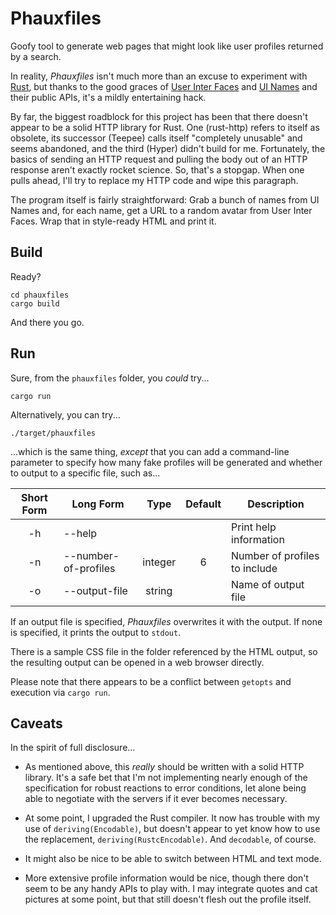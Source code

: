 Phauxfiles
==========

Goofy tool to generate web pages that might look like user profiles returned by a search.

In reality, _Phauxfiles_ isn't much more than an excuse to experiment with [Rust](http://rust-lang.org/), but thanks to the good graces of [User Inter Faces](http://uifaces.com/) and [UI Names](http://uinames.com/) and their public APIs, it's a mildly entertaining hack.

By far, the biggest roadblock for this project has been that there doesn't appear to be a solid HTTP library for Rust.  One (rust-http) refers to itself as obsolete, its successor (Teepee) calls itself "completely unusable" and seems abandoned, and the third (Hyper) didn't build for me.  Fortunately, the basics of sending an HTTP request and pulling the body out of an HTTP response aren't exactly rocket science.  So, that's a stopgap.  When one pulls ahead, I'll try to replace my HTTP code and wipe this paragraph.

The program itself is fairly straightforward:  Grab a bunch of names from UI Names and, for each name, get a URL to a random avatar from User Inter Faces.  Wrap that in style-ready HTML and print it.

Build
-----

Ready?

    cd phauxfiles
    cargo build

And there you go.

Run
---

Sure, from the `phauxfiles` folder, you _could_ try...

    cargo run

Alternatively, you can try...

    ./target/phauxfiles

...which is the same thing, _except_ that you can add a command-line parameter to specify how many fake profiles will be generated and whether to output to a specific file, such as...

|**Short Form**|**Long Form**|**Type** |**Default**|**Description**|
|:------------:| ----------- |:-------:|:---------:| ------------- |
| -h | --help                |         |           | Print help information |
| -n | --number-of-profiles  | integer | 6         | Number of profiles to include |
| -o | --output-file         | string  |           | Name of output file |

If an output file is specified, _Phauxfiles_ overwrites it with the output.  If none is specified, it prints the output to `stdout`.

There is a sample CSS file in the folder referenced by the HTML output, so the resulting output can be opened in a web browser directly.

Please note that there appears to be a conflict between `getopts` and execution via `cargo run`.

Caveats
-------

In the spirit of full disclosure...

 - As mentioned above, this _really_ should be written with a solid HTTP library.  It's a safe bet that I'm not implementing nearly enough of the specification for robust reactions to error conditions, let alone being able to negotiate with the servers if it ever becomes necessary.

 - At some point, I upgraded the Rust compiler.  It now has trouble with my use of `deriving(Encodable)`, but doesn't appear to yet know how to use the replacement, `deriving(RustcEncodable)`.  And `decodable`, of course.

 - It might also be nice to be able to switch between HTML and text mode.

 - More extensive profile information would be nice, though there don't seem to be any handy APIs to play with.  I may integrate quotes and cat pictures at some point, but that still doesn't flesh out the profile itself.

